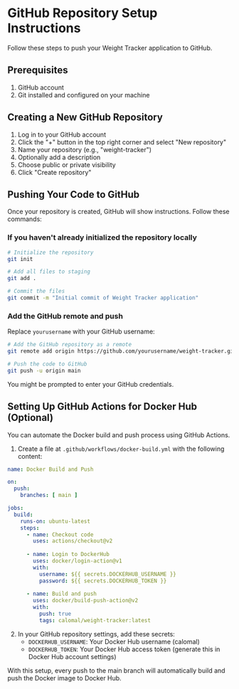 # GitHub Repository Setup Instructions

Follow these steps to push your Weight Tracker application to GitHub.

## Prerequisites

1. GitHub account
2. Git installed and configured on your machine

## Creating a New GitHub Repository

1. Log in to your GitHub account
2. Click the "+" button in the top right corner and select "New repository"
3. Name your repository (e.g., "weight-tracker")
4. Optionally add a description
5. Choose public or private visibility
6. Click "Create repository"

## Pushing Your Code to GitHub

Once your repository is created, GitHub will show instructions. Follow these commands:

### If you haven't already initialized the repository locally

```bash
# Initialize the repository
git init

# Add all files to staging
git add .

# Commit the files
git commit -m "Initial commit of Weight Tracker application"
```

### Add the GitHub remote and push

Replace `yourusername` with your GitHub username:

```bash
# Add the GitHub repository as a remote
git remote add origin https://github.com/yourusername/weight-tracker.git

# Push the code to GitHub
git push -u origin main
```

You might be prompted to enter your GitHub credentials.

## Setting Up GitHub Actions for Docker Hub (Optional)

You can automate the Docker build and push process using GitHub Actions.

1. Create a file at `.github/workflows/docker-build.yml` with the following content:

```yaml
name: Docker Build and Push

on:
  push:
    branches: [ main ]

jobs:
  build:
    runs-on: ubuntu-latest
    steps:
      - name: Checkout code
        uses: actions/checkout@v2
        
      - name: Login to DockerHub
        uses: docker/login-action@v1
        with:
          username: ${{ secrets.DOCKERHUB_USERNAME }}
          password: ${{ secrets.DOCKERHUB_TOKEN }}
          
      - name: Build and push
        uses: docker/build-push-action@v2
        with:
          push: true
          tags: calomal/weight-tracker:latest
```

2. In your GitHub repository settings, add these secrets:
   - `DOCKERHUB_USERNAME`: Your Docker Hub username (calomal)
   - `DOCKERHUB_TOKEN`: Your Docker Hub access token (generate this in Docker Hub account settings)

With this setup, every push to the main branch will automatically build and push the Docker image to Docker Hub. 